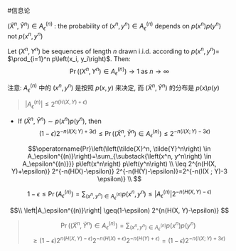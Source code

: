 #信息论 

$\left(\tilde{X}^n, \tilde{Y}^n\right) \in A_\epsilon^{(n)}$ : the probability of $\left(x^n, y^n\right) \in A_\epsilon^{(n)}$ depends on $p\left(x^n\right) p\left(y^n\right)$ not $p\left(x^n, y^n\right)$

Let $\left(X^n, Y^n\right)$ be sequences of length $n$ drawn i.i.d. according to $p\left(x^n, y^n\right)=$ $\prod_{i=1}^n p\left(x_i, y_i\right)$. Then:
$$ \operatorname{Pr}\left(\left(X^n, Y^n\right) \in A_\epsilon^{(n)}\right) \rightarrow 1 \text{ as } n \rightarrow \infty$$


注意: $A_\epsilon^{(n)}$ 中的 $\left(x^n, y^n\right)$ 是按照 $p(x, y)$ 来决定, 而 $\left(\tilde{X}^n, \tilde{Y}^n\right)$ 的分布是 $p(x) p(y)$


> $\left|A_\epsilon^{(n)}\right| \leq 2^{n(H(X, Y)+\epsilon)} \quad$ 
- If $\left(\tilde{X}^n, \tilde{Y}^n\right) \sim p\left(x^n\right) p\left(y^n\right)$, then
$$
(1-\epsilon) 2^{-n(I(X ; Y)+3 \epsilon)} \leq \operatorname{Pr}\left(\left(\tilde{X}^n, \tilde{Y}^n\right) \in A_\epsilon^{(n)}\right) \leq 2^{-n(I(X ; Y)-3 \epsilon)}
$$

>
$$\operatorname{Pr}\left(\left(\tilde{X}^n, \tilde{Y}^n\right) \in A_\epsilon^{(n)}\right)=\sum_{\substack{\left(x^n, y^n\right) \in A_\epsilon^{(n)}}} p\left(x^n\right) p\left(y^n\right) \\ \leq 2^{n(H(X, Y)+\epsilon)} 2^{-n(H(X)-\epsilon)} 2^{-n(H(Y)-\epsilon)}=2^{-n(I(X ; Y)-3 \epsilon)} \\ $$

$$1-\epsilon \leq \operatorname{Pr}\left(A_\epsilon^{(n)}\right)=\sum_{\left(x^n, y^n\right) \in A_\epsilon^{(n)}} p\left(x^n, y^n\right) \leq\left|A_\epsilon^{(n)}\right| 2^{-n(H(X, Y)-\epsilon)}$$

$$\\ \left|A_\epsilon^{(n)}\right| \geq(1-\epsilon) 2^{n(H(X, Y)-\epsilon)} $$


> $$\operatorname{Pr}\left(\left(\tilde{X}^n, \tilde{Y}^n\right) \in A_\epsilon^{(n)}\right)=\sum_{\left(x^n, y^n\right) \in A_\epsilon^{(n)}} p\left(x^n\right) p\left(y^n\right) $$
> $$ \geq(1-\epsilon) 2^{n(H(X, Y)-\epsilon)} 2^{-n(H(X)+\epsilon)} 2^{-n(H(Y)+\epsilon)}=(1-\epsilon) 2^{-n(I(X ; Y)+3 \epsilon)}$$
